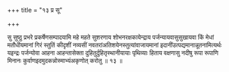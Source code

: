 +++
title = "१३ प्र सू"

+++

सु सुष्ठु प्रभरे प्रकर्षेणसम्पादयामि महे महते सुशरणाय शोभनरक्षकायेन्द्राय पर्जन्यायवासुसुखायवा किं मेधां मतौधीयमानां गिरं स्तुतिं कीदृशीं नव्यसीं नवतरांअतिशयेनस्तुत्यांवाजायमानां इदानींउत्पद्यमानान्नूतनामित्यर्थः यइन्द्रः पर्जन्योवा आहना आहन्तासेक्ता दुहितुर्दुहितृस्थानीयायाः पृथिव्याः हिताय वक्षणासु नदीषु रूपा रूपाणि मिनानः कुर्वाणइदमुदकन्नोस्माभ्यंअकृणोत् करोतु ॥ १३ ॥